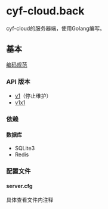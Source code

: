 # cyf-cloud.back

cyf-cloud的服务器端，使用Golang编写。

## 基本

[编码规范](https://github.com/cyf-gh/api.cyf-cloud/blob/master/CodeStandard.md)

### API 版本
* [v1](https://github.com/cyf-gh/api.cyf-cloud/blob/master/v1/README.md)（停止维护）
* [v1x1](https://github.com/cyf-gh/api.cyf-cloud/blob/master/v1x1/README.md)

### 依赖
#### 数据库
* SQLite3
* Redis

### 配置文件 
#### server.cfg
具体查看文件内注释
